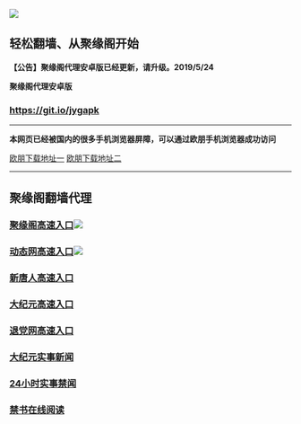 ![](https://raw.githubusercontent.com/hao369/a/master/j.jpg)



## 轻松翻墙、从聚缘阁开始



**【公告】聚缘阁代理安卓版已经更新，请升级。2019/5/24**

 
**聚缘阁代理安卓版**
### https://git.io/jygapk  

***


**本网页已经被国内的很多手机浏览器屏障，可以通过欧朋手机浏览器成功访问**

[欧朋下载地址一](https://github.com/hao369/611/raw/master/oupengliulanqi_108.apk)   [欧朋下载地址二](http://gdown.baidu.com/data/wisegame/9a276c92b5b78d2d/oupengliulanqi_108.apk)

***



## 聚缘阁翻墙代理 

### [聚缘阁高速入口](https://kdkn7geodg.execute-api.us-east-1.amazonaws.com/ge)![](https://raw.githubusercontent.com/hao369/a/master/jyg.gif)

### [动态网高速入口](https://jof9sjbrl4.execute-api.us-east-1.amazonaws.com/mp/?id=2)![](https://raw.githubusercontent.com/hao369/a/master/jygdl.gif)


### [新唐人高速入口](https://jof9sjbrl4.execute-api.us-east-1.amazonaws.com/mp/?id=5)

### [大纪元高速入口](https://jof9sjbrl4.execute-api.us-east-1.amazonaws.com/mp/?id=7)

### [退党网高速入口](https://jof9sjbrl4.execute-api.us-east-1.amazonaws.com/mp/?id=8)




### [大纪元实事新闻](https://git.io/fjmgE)

### [24小时实事禁闻](https://git.io/fj3Go)

### [禁书在线阅读](https://git.io/fjJ5Z)






